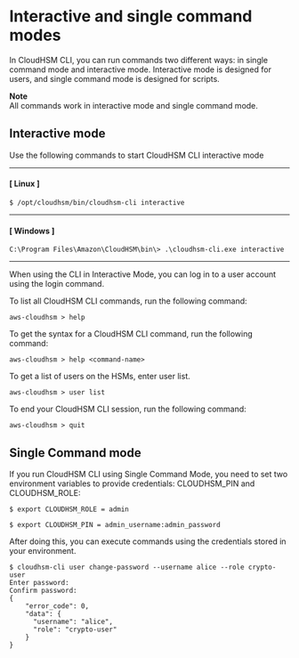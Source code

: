 # Interactive and single command modes<a name="cloudhsm_cli-modes"></a>

In CloudHSM CLI, you can run commands two different ways: in single command mode and interactive mode\. Interactive mode is designed for users, and single command mode is designed for scripts\.

**Note**  
All commands work in interactive mode and single command mode\.

## Interactive mode<a name="cloudhsm_cli-mode-interactive"></a>

Use the following commands to start CloudHSM CLI interactive mode

------
#### [ Linux ]

```
$ /opt/cloudhsm/bin/cloudhsm-cli interactive
```

------
#### [ Windows ]

```
C:\Program Files\Amazon\CloudHSM\bin\> .\cloudhsm-cli.exe interactive
```

------

When using the CLI in Interactive Mode, you can log in to a user account using the login command\.

To list all CloudHSM CLI commands, run the following command:

```
aws-cloudhsm > help
```

To get the syntax for a CloudHSM CLI command, run the following command:

```
aws-cloudhsm > help <command-name> 
```

To get a list of users on the HSMs, enter user list\.

```
aws-cloudhsm > user list
```

To end your CloudHSM CLI session, run the following command:

```
aws-cloudhsm > quit
```

## Single Command mode<a name="cloudhsm_cli-mode-single-command"></a>

If you run CloudHSM CLI using Single Command Mode, you need to set two environment variables to provide credentials: CLOUDHSM\_PIN and CLOUDHSM\_ROLE:

```
$ export CLOUDHSM_ROLE = admin
```

```
$ export CLOUDHSM_PIN = admin_username:admin_password
```

After doing this, you can execute commands using the credentials stored in your environment\.

```
$ cloudhsm-cli user change-password --username alice --role crypto-user
Enter password:
Confirm password:
{
    "error_code": 0,
    "data": {
      "username": "alice",
      "role": "crypto-user"
    }
}
```